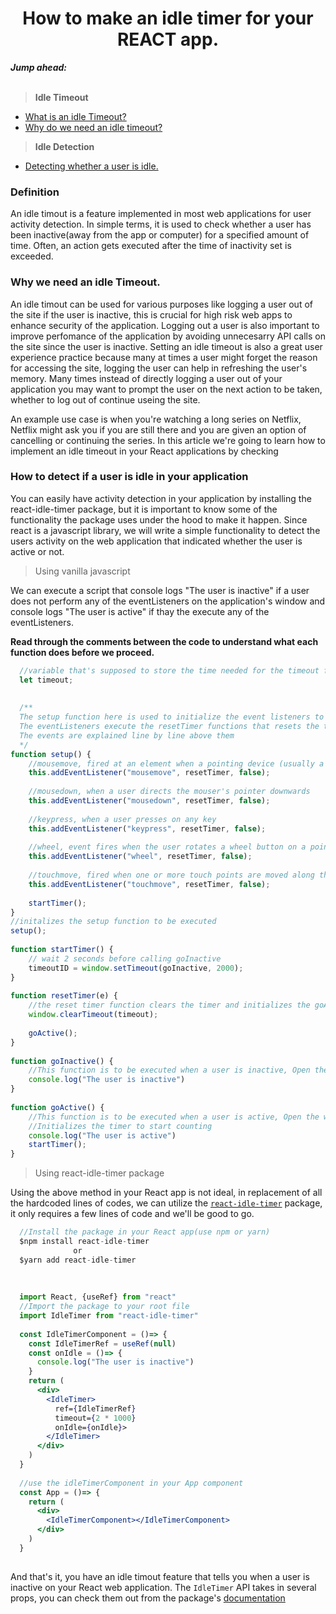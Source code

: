 <h1 align="center">How to make an idle timer for your REACT app.</h1>
<em><b>Jump ahead:</b></em>
<br></br>

> <b>Idle Timeout</b>
- <a href="#1">What is an idle Timeout?</a>
- <a href="#2">Why do we need an idle timeout?</a>

> <b>Idle Detection</b>

- <a href="#3">Detecting whether a user is idle.</a>

<h3 id="1">Definition</h3>
<p>An idle timout is a feature implemented in most web applications for user activity detection. 
  In simple terms, it is used to check whether a user has been inactive(away from the app or computer) for a specified amount of time. 
  Often, an action gets executed after the time of inactivity set is exceeded.</p>
<h3 id="2">Why we need an idle Timeout.</h3>
<p>An idle timout can be used for various purposes like logging a user out of the site if the user is inactive, this is crucial for high risk web apps to enhance security of the application. Logging out a user is also important to improve perfomance of the application by avoiding unnecesarry API calls on the site since the user is inactive. Setting an idle timeout is also a great user experience practice because many at times a user might forget the reason for accessing the site, logging the user can help in refreshing the user's memory. Many times instead of directly logging a user out of your application you may want to prompt the user on the next action to be taken, whether to log out of continue useing the site.</p>
<p>An example use case is when you're watching a long series on Netflix, Netflix might ask you if you are still there and you are given an option of cancelling or continuing the series. In this article we're going to learn how to implement an idle timeout in your React applications by checking </p>

<h3 id="3">How to detect if a user is idle in your application</h3>
<p>You can easily have activity detection in your application by installing the <a>react-idle-timer</a> package, but it is important to know some of the functionality the package uses under the hood to make it happen. Since react is a javascript library, we will write a simple functionality to detect the users activity on the web application that indicated whether the user is active or not. </p>

> Using vanilla javascript

<p>We can execute a script that console logs "The user is inactive" if a user does not perform any of the eventListeners on the application's window and console logs "The user is active" if thay the execute any of the eventListeners.</p>

**Read through the comments between the code to understand what each function does before we proceed.**

```jsx
  //variable that's supposed to store the time needed for the timeout functionality, initially set to undefined.
  let timeout;
 
 
  /**
  The setup function here is used to initialize the event listeners to be listened to inorder to determine whether a user is inactive or not
  The eventListeners execute the resetTimer functions that resets the timout set to zero every time an event is listened to
  The events are explained line by line above them
  */
function setup() {
    //mousemove, fired at an element when a pointing device (usually a mouse) is moved while the cursor's hotspot is inside it.
    this.addEventListener("mousemove", resetTimer, false);
    
    //mousedown, when a user directs the mouser's pointer downwards
    this.addEventListener("mousedown", resetTimer, false);
    
    //keypress, when a user presses on any key 
    this.addEventListener("keypress", resetTimer, false);
    
    //wheel, event fires when the user rotates a wheel button on a pointing device (typically a mouse).
    this.addEventListener("wheel", resetTimer, false);
    
    //touchmove, fired when one or more touch points are moved along the touch surface.
    this.addEventListener("touchmove", resetTimer, false);
    
    startTimer();
}
//initalizes the setup function to be executed
setup();
 
function startTimer() {
    // wait 2 seconds before calling goInactive
    timeoutID = window.setTimeout(goInactive, 2000);
}
 
function resetTimer(e) {
    //the reset timer function clears the timer and initializes the goActive function
    window.clearTimeout(timeout);
 
    goActive();
}
 
function goInactive() {
    //This function is to be executed when a user is inactive, Open the window's console and see the printed statement
    console.log("The user is inactive")
}
 
function goActive() {
    //This function is to be executed when a user is active, Open the window's console and see the printed statement. 
    //Initializes the timer to start counting
    console.log("The user is active")
    startTimer();
}
```

> Using react-idle-timer package
<p>Using the above method in your React app is not ideal, in replacement of all the hardcoded lines of codes, we can utilize the <a href="https://www.npmjs.com/package/react-idle-timer"><code>react-idle-timer</code></a> package, it only requires a few lines of code and we'll be good to go.</p>
<p></p>

```jsx
  //Install the package in your React app(use npm or yarn)
  $npm install react-idle-timer
              or 
  $yarn add react-idle-timer
  
  
  
  import React, {useRef} from "react"
  //Import the package to your root file
  import IdleTimer from "react-idle-timer"
  
  const IdleTimerComponent = ()=> {
    const IdleTimerRef = useRef(null)
    const onIdle = ()=> {
      console.log("The user is inactive")
    }
    return (
      <div>
        <IdleTimer>
          ref={IdleTimerRef} 
          timeout={2 * 1000} 
          onIdle={onIdle}>
        </IdleTimer>
      </div>
    )
  }
  
  //use the idleTimerComponent in your App component
  const App = ()=> {
    return (
      <div>
        <IdleTimerComponent></IdleTimerComponent>
      </div>
    )
  }
  
```

<p>And that's it, you have an idle timout feature that tells you when a user is inactive on your React web application. The <code>IdleTimer</code> API takes in several props, you can check them out from the package's <a href="https://idletimer.dev/docs/features/idle-detection">documentation</a></p>
